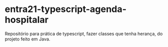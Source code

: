 # entra21-typescript-agenda-hospitalar
Repositório para prática de typescript, fazer classes que tenha herança, do projeto feito em Java.
